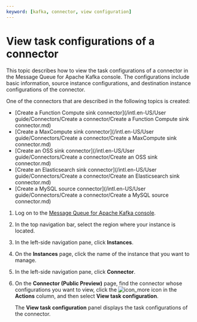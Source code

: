 ```yaml
---
keyword: [kafka, connector, view configuration]
---
```


# View task configurations of a connector

This topic describes how to view the task configurations of a connector in the Message Queue for Apache Kafka console. The configurations include basic information, source instance configurations, and destination instance configurations of the connector.

One of the connectors that are described in the following topics is created:

-   [Create a Function Compute sink connector](/intl.en-US/User guide/Connectors/Create a connector/Create a Function Compute sink connector.md)
-   [Create a MaxCompute sink connector](/intl.en-US/User guide/Connectors/Create a connector/Create a MaxCompute sink connector.md)
-   [Create an OSS sink connector](/intl.en-US/User guide/Connectors/Create a connector/Create an OSS sink connector.md)
-   [Create an Elasticsearch sink connector](/intl.en-US/User guide/Connectors/Create a connector/Create an Elasticsearch sink connector.md)
-   [Create a MySQL source connector](/intl.en-US/User guide/Connectors/Create a connector/Create a MySQL source connector.md)

1.  Log on to the [Message Queue for Apache Kafka console](https://kafka.console.aliyun.com/?spm=a2c4g.11186623.2.22.6bf72638IfKzDm).

2.  In the top navigation bar, select the region where your instance is located.

3.  In the left-side navigation pane, click **Instances**.

4.  On the **Instances** page, click the name of the instance that you want to manage.

5.  In the left-side navigation pane, click **Connector**.

6.  On the **Connector \(Public Preview\)** page, find the connector whose configurations you want to view, click the ![icon_more](https://static-aliyun-doc.oss-accelerate.aliyuncs.com/assets/img/en-US/6022597161/p185678.png) icon in the **Actions** column, and then select **View task configuration**.

    The **View task configuration** panel displays the task configurations of the connector.


